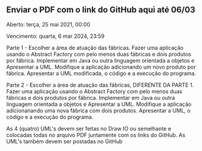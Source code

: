 ## Enviar o PDF com o link do GitHub aqui até 06/03
Aberto: terça, 25 mai 2021, 00:00

Vencimento: quarta, 6 mar 2024, 23:59

Parte 1 - Escolher a área de atuação das fábricas. Fazer uma aplicação usando o Abstract Factory com pelo menos duas fábricas e dois produtos por fábrica. Implementar em Java ou outra linguagem orientada a objetos e Apresentar a UML. Modifique a aplicação adicionando um novo produto por fábrica. Apresentar a UML modificada, o código e a execução do programa.

Parte 2 - Escolher a área de atuação das fábricas, DIFERENTE DA PARTE 1. Fazer uma aplicação usando o Abstract Factory com pelo menos duas fábricas e dois produtos por fábrica. Implementar em Java ou outra linguagem orientada a objetos e Apresentar a UML. Modifique a aplicação adicionanando uma nova fábrica com dois produtos. Apresentar a UML, o código e a execução do programa.

As 4 (quatro) UML's devem ser feitas no Draw IO ou semelhante e colocadas todas no arquivo PDF juntamente com os links do GitHub. As UML's também devem ser postadas no GitHub